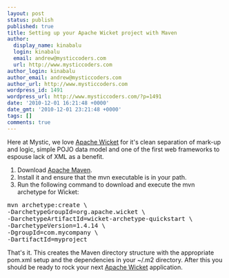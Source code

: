```yaml
---
layout: post
status: publish
published: true
title: Setting up your Apache Wicket project with Maven
author:
  display_name: kinabalu
  login: kinabalu
  email: andrew@mysticcoders.com
  url: http://www.mysticcoders.com
author_login: kinabalu
author_email: andrew@mysticcoders.com
author_url: http://www.mysticcoders.com
wordpress_id: 1491
wordpress_url: http://www.mysticcoders.com/?p=1491
date: '2010-12-01 16:21:48 +0000'
date_gmt: '2010-12-01 23:21:48 +0000'
tags: []
comments: true
---
```

Here at Mystic, we love <a href="http://wicket.apache.org" target="_blank">Apache Wicket</a> for it's clean separation of mark-up and logic, simple POJO data model and one of the first web frameworks to espouse lack of XML as a benefit.

1. Download <a href="http://maven.apache.org">Apache Maven</a>.
2. Install it and ensure that the mvn executable is in your path.
3. Run the following command to download and execute the mvn archetype for Wicket:

<pre>mvn archetype:create \
-DarchetypeGroupId=org.apache.wicket \
-DarchetypeArtifactId=wicket-archetype-quickstart \
-DarchetypeVersion=1.4.14 \
-DgroupId=com.mycompany \
-DartifactId=myproject</pre>
That's it.  This creates the Maven directory structure with the appropriate pom.xml setup and the dependencies in your ~/.m2 directory.  After this you should be ready to rock your next <a href="http://wicket.apache.org" target="_blank">Apache Wicket</a> application.

